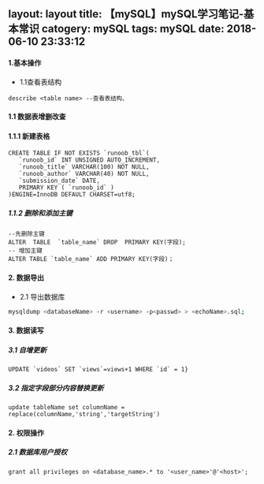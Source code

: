 layout: layout
title: 【mySQL】mySQL学习笔记-基本常识
catogery: mySQL
tags: mySQL
date: 2018-06-10 23:33:12
---
#### 1.基本操作
- 1.1查看表结构
``` mysql
describe <table name> --查看表结构、
```

#### 1.1 数据表增删改查
#### 1.1.1 新建表格
``` mysql 
CREATE TABLE IF NOT EXISTS `runoob_tbl`(
   `runoob_id` INT UNSIGNED AUTO_INCREMENT,
   `runoob_title` VARCHAR(100) NOT NULL,
   `runoob_author` VARCHAR(40) NOT NULL,
   `submission_date` DATE,
   PRIMARY KEY ( `runoob_id` )
)ENGINE=InnoDB DEFAULT CHARSET=utf8;

```
##### 1.1.2 删除和添加主键
 ``` mysql  	
--先删除主键
ALTER  TABLE  `table_name` DROP  PRIMARY KEY(字段);
-- 增加主键
ALTER TABLE `table_name` ADD PRIMARY KEY(字段)；
 
```

#### 2. 数据导出
- 2.1 导出数据库
``` bash
mysqldump <databaseName> -r <username> -p<passwd> > <echoName>.sql;
```
#### 3. 数据读写

##### 3.1 自增更新
``` 
UPDATE `videos` SET `views`=views+1 WHERE `id` = 1}
```
##### 3.2 指定字段部分内容替换更新
``` 
update tableName set columnName = replace(columnName,'string','targetString')
```

#### 2. 权限操作

##### 2.1 数据库用户授权
``` mysql 
grant all privileges on <database_name>.* to '<user_name>'@'<host>';

```
